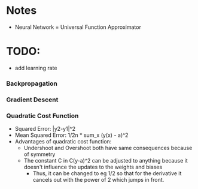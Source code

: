 # Notes
- Neural Network = Universal Function Approximator

# TODO:
- add learning rate
### Backpropagation
### Gradient Descent
### Quadratic Cost Function
- Squared Error: |y2-y1|^2
- Mean Squared Error: 1/2n * sum_x (y(x) - a)^2
- Advantages of quadratic cost function: 
    - Undershoot and Overshoot both have same consequences because of symmetry
    - The constant C in C(y-a)^2 can be adjusted to anything because it doesn't influence the updates to the weights and biases
        - Thus, it can be changed to eg 1/2 so that for the derivative it cancels out with the power of 2 which jumps in front.
